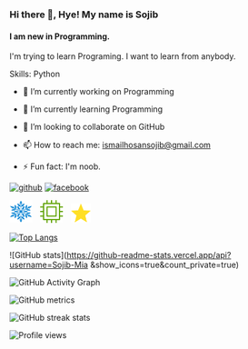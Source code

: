 ### Hi there 👋, Hye! My name is Sojib 

#### I am new in Programming.

I'm trying to learn Programing. I want to learn from anybody.

Skills: Python

- 🔭 I’m currently working on Programming  

- 🌱 I’m currently learning Programming  

- 👯 I’m looking to collaborate on GitHub  

- 📫 How to reach me: ismailhosansojib@gmail.com 

- ⚡ Fun fact: I'm noob. 

[<img src='https://cdn.jsdelivr.net/npm/simple-icons@3.0.1/icons/github.svg' alt='github' height='40'>](https://github.com/Sojib-Mia )  [<img src='https://cdn.jsdelivr.net/npm/simple-icons@3.0.1/icons/facebook.svg' alt='facebook' height='40'>](https://www.facebook.com/Sojib.mia.1671)  

<a href='https://archiveprogram.github.com/'><img src='https://raw.githubusercontent.com/acervenky/animated-github-badges/master/assets/acbadge.gif' width='40' height='40'></a> <a href='https://docs.github.com/en/developers'><img src='https://raw.githubusercontent.com/acervenky/animated-github-badges/master/assets/devbadge.gif' width='40' height='40'></a> <a href='https://stars.github.com/'><img src='https://raw.githubusercontent.com/acervenky/animated-github-badges/master/assets/starbadge.gif' width='35' height='35'></a> 

[![Top Langs](https://github-readme-stats.vercel.app/api/top-langs/?username=Sojib-Mia )](https://github.com/anuraghazra/github-readme-stats)

![GitHub stats](https://github-readme-stats.vercel.app/api?username=Sojib-Mia &show_icons=true&count_private=true)  

![GitHub Activity Graph](https://activity-graph.herokuapp.com/graph?username=Sojib-Mia )  

![GitHub metrics](https://metrics.lecoq.io/Sojib-Mia )  

![GitHub streak stats](https://streak-stats.demolab.com/?user=Sojib-Mia )  

![Profile views](https://gpvc.arturio.dev/Sojib-Mia )  
